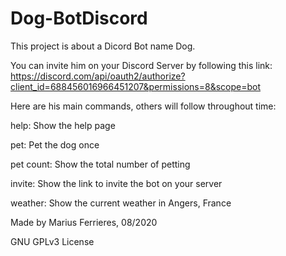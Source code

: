 # Dog-BotDiscord

This project is about a Dicord Bot name Dog.

You can invite him on your Discord Server by following this link:
https://discord.com/api/oauth2/authorize?client_id=688456016966451207&permissions=8&scope=bot

Here are his main commands, others will follow throughout time:

help: Show the help page
  
pet: Pet the dog once
  
pet count: Show the total number of petting
  
invite: Show the link to invite the bot on your server
  
weather: Show the current weather in Angers, France
  
  
Made by Marius Ferrieres, 08/2020

GNU GPLv3 License
